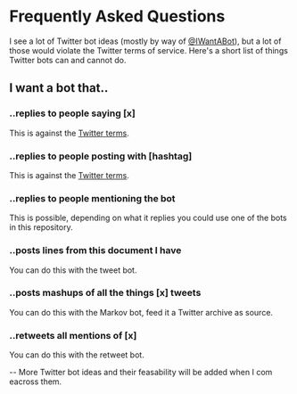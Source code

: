 # Frequently Asked Questions #

I see a lot of Twitter bot ideas (mostly by way of [@IWantABot](http://twitter.com/IWantABot)), but a lot of those would violate the Twitter terms of service. Here's a short list of things Twitter bots can and cannot do.

## I want a bot that.. ##

### ..replies to people saying [x] ###

This is against the [Twitter terms](https://support.twitter.com/articles/18311-the-twitter-rules).

### ..replies to people posting with [hashtag] ###

This is against the [Twitter terms](https://support.twitter.com/articles/18311-the-twitter-rules).

### ..replies to people mentioning the bot ###

This is possible, depending on what it replies you could use one of the bots in this repository.

### ..posts lines from this document I have

You can do this with the tweet bot.

### ..posts mashups of all the things [x] tweets ###

You can do this with the Markov bot, feed it a Twitter archive as source.

### ..retweets all mentions of [x] ###

You can do this with the retweet bot.

--
More Twitter bot ideas and their feasability will be added when I com eacross them.
